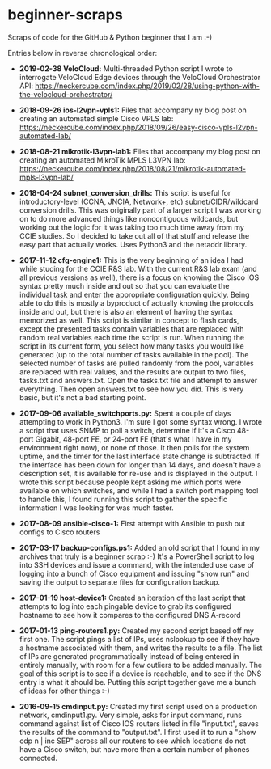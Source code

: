 # beginner-scraps
Scraps of code for the GitHub & Python beginner that I am :-) 

Entries below in reverse chronological order:

* **2019-02-38 VeloCloud:** Multi-threaded Python script I wrote to interrogate VeloCloud Edge devices through the VeloCloud Orchestrator API:
https://neckercube.com/index.php/2019/02/28/using-python-with-the-velocloud-orchestrator/

* **2018-09-26 ios-l2vpn-vpls1:** Files that accompany ny blog post on creating an automated simple Cisco VPLS lab: https://neckercube.com/index.php/2018/09/26/easy-cisco-vpls-l2vpn-automated-lab/

* **2018-08-21 mikrotik-l3vpn-lab1:** Files that accompany my blog post on creating an automated MikroTik MPLS L3VPN lab: https://neckercube.com/index.php/2018/08/21/mikrotik-automated-mpls-l3vpn-lab/

* **2018-04-24 subnet_conversion_drills:** This script is useful for introductory-level (CCNA, JNCIA, Network+, etc) subnet/CIDR/wildcard conversion drills. This was originally part of a larger script I was working on to do more advanced things like noncontiguous wildcards, but working out the logic for it was taking too much time away from my CCIE studies. So I decided to take out all of that stuff and release the easy part that actually works. Uses Python3 and the netaddr library.

* **2017-11-12 cfg-engine1:** This is the very beginning of an idea I had while studing for the CCIE R&S lab. With the current R&S lab exam (and all previous versions as well), there is a focus on knowing the Cisco IOS syntax pretty much inside and out so that you can evaluate the individual task and enter the appropriate configuration quickly. Being able to do this is mostly a byproduct of actually knowing the protocols inside and out, but there is also an element of having the syntax memorized as well. This script is similar in concept to flash cards, except the presented tasks contain variables that are replaced with random real variables each time the script is run. When running the script in its current form, you select how many tasks you would like generated (up to the total number of tasks available in the pool). The selected number of tasks are pulled randomly from the pool, variables are replaced with real values, and the results are output to two files, tasks.txt and answers.txt. Open the tasks.txt file and attempt to answer everything. Then open answers.txt to see how you did. This is very basic, but it's not a bad starting point.

* **2017-09-06 available_switchports.py:** Spent a couple of days attempting to work in Python3. I'm sure I got some syntax wrong. I wrote a script that uses SNMP to poll a switch, determine if it's a Cisco 48-port Gigabit, 48-port FE, or 24-port FE (that's what I have in my environment right now), or none of those. It then polls for the system uptime, and the timer for the last interface state change is subtracted. If the interface has been down for longer than 14 days, and doesn't have a description set, it is available for re-use and is displayed in the output. I wrote this script because people kept asking me which ports were available on which switches, and while I had a switch port mapping tool to handle this, I found running this script to gather the specific information I was looking for was much faster. 

* **2017-08-09 ansible-cisco-1:** First attempt with Ansible to push out configs to Cisco routers

* **2017-03-17 backup-configs.ps1:** Added an old script that I found in my archives that truly is a beginner scrap :-) It's a PowerShell script to log into SSH devices and issue a command, with the intended use case of logging into a bunch of Cisco equipment and issuing "show run" and saving the output to separate files for configuration backup.

* **2017-01-19 host-device1:** Created an iteration of the last script that attempts to log into each pingable device to grab its configured hostname to see how it compares to the configured DNS A-record

* **2017-01-13 ping-routers1.py:** Created my second script based off my first one. The script pings a list of IPs, uses nslookup to see if they have a hostname associated with them, and writes the results to a file. The list of IPs are generated programmatically instead of being entered in entirely manually, with room for a few outliers to be added manually. The goal of this script is to see if a device is reachable, and to see if the DNS entry is what it should be. Putting this script together gave me a bunch of ideas for other things :-)

* **2016-09-15 cmdinput.py:** Created my first script used on a production network, cmdinput1.py. Very simple, asks for input command, runs command against list of Cisco IOS routers listed in file "input.txt", saves the results of the command to "output.txt". I first used it to run a "show cdp n | inc SEP" across all our routers to see which locations do not have a Cisco switch, but have more than a certain number of phones connected. 
